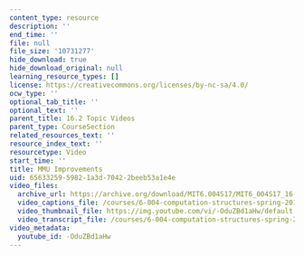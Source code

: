 ```yaml
---
content_type: resource
description: ''
end_time: ''
file: null
file_size: '10731277'
hide_download: true
hide_download_original: null
learning_resource_types: []
license: https://creativecommons.org/licenses/by-nc-sa/4.0/
ocw_type: ''
optional_tab_title: ''
optional_text: ''
parent_title: 16.2 Topic Videos
parent_type: CourseSection
related_resources_text: ''
resource_index_text: ''
resourcetype: Video
start_time: ''
title: MMU Improvements
uid: 65633259-5982-1a3d-7042-2beeb53a1e4e
video_files:
  archive_url: https://archive.org/download/MIT6.004S17/MIT6_004S17_16-02-06_300k.mp4
  video_captions_file: /courses/6-004-computation-structures-spring-2017/5470d51a9dab5849a7eab1c8645525ca_-OduZBd1aHw.vtt
  video_thumbnail_file: https://img.youtube.com/vi/-OduZBd1aHw/default.jpg
  video_transcript_file: /courses/6-004-computation-structures-spring-2017/a2b98149252733722f23ce56e53a6616_-OduZBd1aHw.pdf
video_metadata:
  youtube_id: -OduZBd1aHw
---
```

